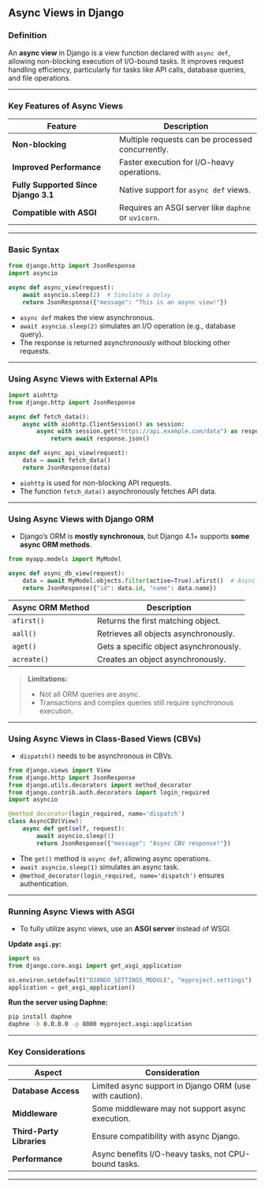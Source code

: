 ## **Async Views in Django**  

### **Definition**  
An **async view** in Django is a view function declared with `async def`, allowing non-blocking execution of I/O-bound tasks. It improves request handling efficiency, particularly for tasks like API calls, database queries, and file operations.

---

### **Key Features of Async Views**  

| Feature | Description |
|---------|-------------|
| **Non-blocking** | Multiple requests can be processed concurrently. |
| **Improved Performance** | Faster execution for I/O-heavy operations. |
| **Fully Supported Since Django 3.1** | Native support for `async def` views. |
| **Compatible with ASGI** | Requires an ASGI server like `daphne` or `uvicorn`. |

---

### **Basic Syntax**  

```python
from django.http import JsonResponse
import asyncio

async def async_view(request):
    await asyncio.sleep(2)  # Simulate a delay
    return JsonResponse({"message": "This is an async view!"})
```

- `async def` makes the view asynchronous.  
- `await asyncio.sleep(2)` simulates an I/O operation (e.g., database query).  
- The response is returned asynchronously without blocking other requests.

---

### **Using Async Views with External APIs**  

```python
import aiohttp
from django.http import JsonResponse

async def fetch_data():
    async with aiohttp.ClientSession() as session:
        async with session.get("https://api.example.com/data") as response:
            return await response.json()

async def async_api_view(request):
    data = await fetch_data()
    return JsonResponse(data)
```

- `aiohttp` is used for non-blocking API requests.  
- The function `fetch_data()` asynchronously fetches API data.  

---

### **Using Async Views with Django ORM**  

- Django’s ORM is **mostly synchronous**, but Django 4.1+ supports **some async ORM methods**.

```python
from myapp.models import MyModel

async def async_db_view(request):
    data = await MyModel.objects.filter(active=True).afirst()  # Async DB query
    return JsonResponse({"id": data.id, "name": data.name})
```

| Async ORM Method | Description |
|------------------|-------------|
| `afirst()` | Returns the first matching object. |
| `aall()` | Retrieves all objects asynchronously. |
| `aget()` | Gets a specific object asynchronously. |
| `acreate()` | Creates an object asynchronously. |

> **Limitations:**  
> - Not all ORM queries are async.  
> - Transactions and complex queries still require synchronous execution.  

---

### **Using Async Views in Class-Based Views (CBVs)**  

- `dispatch()` needs to be asynchronous in CBVs.

```python
from django.views import View
from django.http import JsonResponse
from django.utils.decorators import method_decorator
from django.contrib.auth.decorators import login_required
import asyncio

@method_decorator(login_required, name='dispatch')
class AsyncCBV(View):
    async def get(self, request):
        await asyncio.sleep(1)
        return JsonResponse({"message": "Async CBV response!"})
```

- The `get()` method is `async def`, allowing async operations.
- `await asyncio.sleep(1)` simulates an async task.
- `@method_decorator(login_required, name='dispatch')` ensures authentication.

---

### **Running Async Views with ASGI**  

- To fully utilize async views, use an **ASGI server** instead of WSGI.

**Update `asgi.py`:**  
```python
import os
from django.core.asgi import get_asgi_application

os.environ.setdefault("DJANGO_SETTINGS_MODULE", "myproject.settings")
application = get_asgi_application()
```

**Run the server using Daphne:**  
```sh
pip install daphne
daphne -b 0.0.0.0 -p 8000 myproject.asgi:application
```

---

### **Key Considerations**  

| Aspect | Consideration |
|--------|--------------|
| **Database Access** | Limited async support in Django ORM (use with caution). |
| **Middleware** | Some middleware may not support async execution. |
| **Third-Party Libraries** | Ensure compatibility with async Django. |
| **Performance** | Async benefits I/O-heavy tasks, not CPU-bound tasks. |

---
